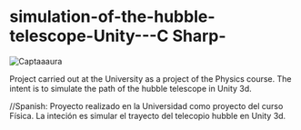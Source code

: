 # simulation-of-the-hubble-telescope-Unity---C Sharp-
![Captaaaura](https://user-images.githubusercontent.com/24976219/60359106-ab0a3980-999d-11e9-8f12-fd0fd7f2ec94.PNG)

Project carried out at the University as a project of the Physics course. The intent is to simulate the path of the hubble telescope in Unity 3d.

//Spanish:
Proyecto realizado en la Universidad como proyecto del curso Física. La inteción es simular el trayecto del telecopio hubble en Unity 3d.

